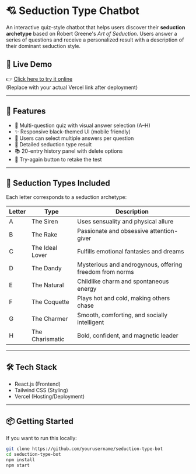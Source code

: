 # 💘 Seduction Type Chatbot

An interactive quiz-style chatbot that helps users discover their **seduction archetype** based on Robert Greene's *Art of Seduction*. Users answer a series of questions and receive a personalized result with a description of their dominant seduction style.

## 🚀 Live Demo

👉 [Click here to try it online](https://your-vercel-url.vercel.app)  
(Replace with your actual Vercel link after deployment)

---

## 🧠 Features

- 🧩 Multi-question quiz with visual answer selection (A–H)
- ✨ Responsive black-themed UI (mobile friendly)
- 🔁 Users can select multiple answers per question
- 📜 Detailed seduction type result
- 📚 20-entry history panel with delete options
- 🔄 Try-again button to retake the test

---

## 💼 Seduction Types Included

Each letter corresponds to a seduction archetype:

| Letter | Type            | Description                                                    |
|--------|-----------------|----------------------------------------------------------------|
| A      | The Siren       | Uses sensuality and physical allure                            |
| B      | The Rake        | Passionate and obsessive attention-giver                      |
| C      | The Ideal Lover | Fulfills emotional fantasies and dreams                        |
| D      | The Dandy       | Mysterious and androgynous, offering freedom from norms       |
| E      | The Natural     | Childlike charm and spontaneous energy                         |
| F      | The Coquette    | Plays hot and cold, making others chase                        |
| G      | The Charmer     | Smooth, comforting, and socially intelligent                   |
| H      | The Charismatic | Bold, confident, and magnetic leader                          |

---

## 🛠 Tech Stack

- React.js (Frontend)
- Tailwind CSS (Styling)
- Vercel (Hosting/Deployment)

---

## 📦 Getting Started

If you want to run this locally:

```bash
git clone https://github.com/yourusername/seduction-type-bot
cd seduction-type-bot
npm install
npm start
